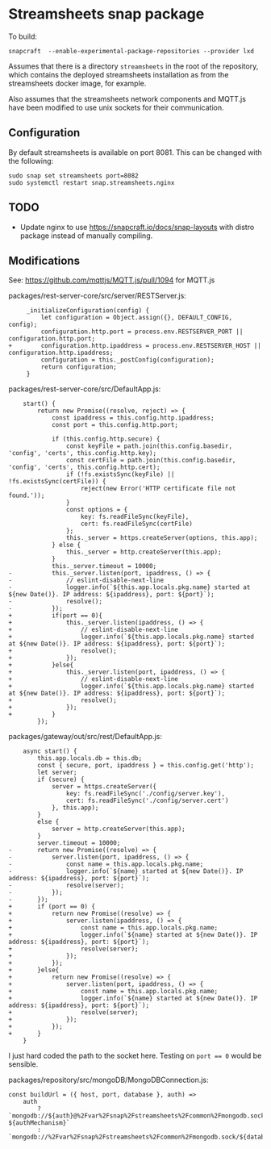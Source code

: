 # Streamsheets snap package

To build:

```
snapcraft  --enable-experimental-package-repositories --provider lxd
```

Assumes that there is a directory `streamsheets` in the root of the repository,
which contains the deployed streamsheets installation as from the streamsheets
docker image, for example.

Also assumes that the streamsheets network components and MQTT.js have been
modified to use unix sockets for their communication.

## Configuration

By default streamsheets is available on port 8081. This can be changed with the
following:

```
sudo snap set streamsheets port=8082
sudo systemctl restart snap.streamsheets.nginx
```

## TODO

* Update nginx to use https://snapcraft.io/docs/snap-layouts with distro
  package instead of manually compiling.

## Modifications

See: https://github.com/mqttjs/MQTT.js/pull/1094 for MQTT.js

packages/rest-server-core/src/server/RESTServer.js:
```
     _initializeConfiguration(config) {
         let configuration = Object.assign({}, DEFAULT_CONFIG, config);
         configuration.http.port = process.env.RESTSERVER_PORT || configuration.http.port;
+        configuration.http.ipaddress = process.env.RESTSERVER_HOST || configuration.http.ipaddress;
         configuration = this._postConfig(configuration);
         return configuration;
     }
```

packages/rest-server-core/src/DefaultApp.js:
```
    start() {
        return new Promise((resolve, reject) => {
            const ipaddress = this.config.http.ipaddress;
            const port = this.config.http.port;

            if (this.config.http.secure) {
                const keyFile = path.join(this.config.basedir, 'config', 'certs', this.config.http.key);
                const certFile = path.join(this.config.basedir, 'config', 'certs', this.config.http.cert);
                if (!fs.existsSync(keyFile) || !fs.existsSync(certFile)) {
                    reject(new Error('HTTP certificate file not found.'));
                }
                const options = {
                    key: fs.readFileSync(keyFile),
                    cert: fs.readFileSync(certFile)
                };
                this._server = https.createServer(options, this.app);
            } else {
                this._server = http.createServer(this.app);
            }
            this._server.timeout = 10000;
-           this._server.listen(port, ipaddress, () => {
-               // eslint-disable-next-line
-               logger.info(`${this.app.locals.pkg.name} started at ${new Date()}. IP address: ${ipaddress}, port: ${port}`);
-               resolve();
-           });
+           if(port == 0){
+               this._server.listen(ipaddress, () => {
+                   // eslint-disable-next-line
+                   logger.info(`${this.app.locals.pkg.name} started at ${new Date()}. IP address: ${ipaddress}, port: ${port}`);
+                   resolve();
+               });
+           }else{
+               this._server.listen(port, ipaddress, () => {
+                   // eslint-disable-next-line
+                   logger.info(`${this.app.locals.pkg.name} started at ${new Date()}. IP address: ${ipaddress}, port: ${port}`);
+                   resolve();
+               });
+           }
        });
```

packages/gateway/out/src/rest/DefaultApp.js:
```
    async start() {
        this.app.locals.db = this.db;
        const { secure, port, ipaddress } = this.config.get('http');
        let server;
        if (secure) {
            server = https.createServer({
                key: fs.readFileSync('./config/server.key'),
                cert: fs.readFileSync('./config/server.cert')
            }, this.app);
        }
        else {
            server = http.createServer(this.app);
        }
        server.timeout = 10000;
-       return new Promise((resolve) => {
-           server.listen(port, ipaddress, () => {
-               const name = this.app.locals.pkg.name;
-               logger.info(`${name} started at ${new Date()}. IP address: ${ipaddress}, port: ${port}`);
-               resolve(server);
-           });
-       });
+       if (port == 0) {
+           return new Promise((resolve) => {
+               server.listen(ipaddress, () => {
+                   const name = this.app.locals.pkg.name;
+                   logger.info(`${name} started at ${new Date()}. IP address: ${ipaddress}, port: ${port}`);
+                   resolve(server);
+               });
+           });
+       }else{
+           return new Promise((resolve) => {
+               server.listen(port, ipaddress, () => {
+                   const name = this.app.locals.pkg.name;
+                   logger.info(`${name} started at ${new Date()}. IP address: ${ipaddress}, port: ${port}`);
+                   resolve(server);
+               });
+           });
+       }
    }
```

I just hard coded the path to the socket here. Testing on `port == 0` would be sensible.

packages/repository/src/mongoDB/MongoDBConnection.js:
```
const buildUrl = ({ host, port, database }, auth) =>
    auth
        ? `mongodb://${auth}@%2Fvar%2Fsnap%2Fstreamsheets%2Fcommon%2Fmongodb.sock/${database}?${authMechanism}`
        : `mongodb://%2Fvar%2Fsnap%2Fstreamsheets%2Fcommon%2Fmongodb.sock/${database}`;

```
